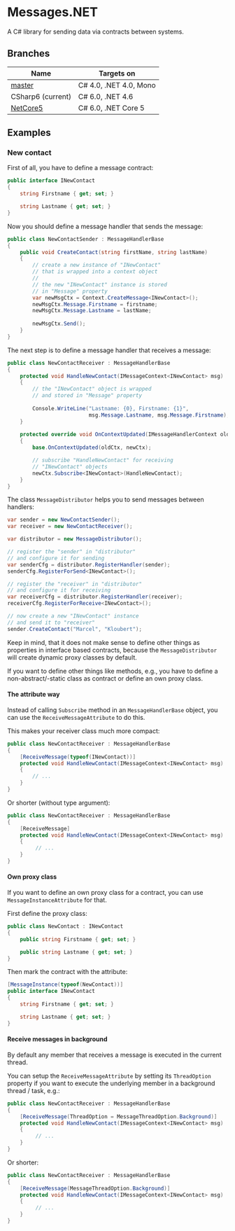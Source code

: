 # Messages.NET

A C# library for sending data via contracts between systems.

## Branches

| Name  | Targets on  |
| ----- | ----------- |
| [master](https://github.com/mkloubert/Messages.NET)  | C# 4.0, .NET 4.0, Mono  |
| CSharp6 (current)  | C# 6.0, .NET 4.6  |
| [NetCore5](https://github.com/mkloubert/Messages.NET/tree/NetCore5)  | C# 6.0, .NET Core 5  |

## Examples

### New contact

First of all, you have to define a message contract:

```csharp
public interface INewContact
{
    string Firstname { get; set; }

    string Lastname { get; set; }
}
```

Now you should define a message handler that sends the message:

```csharp
public class NewContactSender : MessageHandlerBase
{
    public void CreateContact(string firstName, string lastName)
    {
        // create a new instance of "INewContact"
        // that is wrapped into a context object
        //
        // the new "INewContact" instance is stored
        // in "Message" property
        var newMsgCtx = Context.CreateMessage<INewContact>();
        newMsgCtx.Message.Firstname = firstname;
        newMsgCtx.Message.Lastname = lastName;
        
        newMsgCtx.Send();
    }
}
```

The next step is to define a message handler that receives a message:

```csharp
public class NewContactReceiver : MessageHandlerBase
{
    protected void HandleNewContact(IMessageContext<INewContact> msg)
    {
        // the "INewContact" object is wrapped
        // and stored in "Message" property
    
        Console.WriteLine("Lastname: {0}, Firstname: {1}",
                          msg.Message.Lastname, msg.Message.Firstname);
    }
    
    protected override void OnContextUpdated(IMessageHandlerContext oldCtx, IMessageHandlerContext newCtx)
    {
        base.OnContextUpdated(oldCtx, newCtx);

        // subscribe "HandleNewContact" for receiving
        // "INewContact" objects
        newCtx.Subscribe<INewContact>(HandleNewContact);
    }
}
```

The class `MessageDistributor` helps you to send messages between handlers:

```csharp
var sender = new NewContactSender();
var receiver = new NewContactReceiver();

var distributor = new MessageDistributor();

// register the "sender" in "distributor"
// and configure it for sending
var senderCfg = distributor.RegisterHandler(sender);
senderCfg.RegisterForSend<INewContact>();

// register the "receiver" in "distributor"
// and configure it for receiving
var receiverCfg = distributor.RegisterHandler(receiver);
receiverCfg.RegisterForReceive<INewContact>();

// now create a new "INewContact" instance
// and send it to "receiver"
sender.CreateContact("Marcel", "Kloubert");
```

Keep in mind, that it does not make sense to define other things as properties in interface based contracts, because the `MessageDistributor` will create dynamic proxy classes by default.

If you want to define other things like methods, e.g., you have to define a non-abstract/-static class as contract or define an own proxy class. 

#### The attribute way

Instead of calling `Subscribe` method in an `MessageHandlerBase` object, you can use the `ReceiveMessageAttribute` to do this.

This makes your receiver class much more compact:

```csharp
public class NewContactReceiver : MessageHandlerBase
{
    [ReceiveMessage(typeof(INewContact))]
    protected void HandleNewContact(IMessageContext<INewContact> msg)
    {
        // ...
    }
}
```

Or shorter (without type argument):

```csharp
public class NewContactReceiver : MessageHandlerBase
{
    [ReceiveMessage]
    protected void HandleNewContact(IMessageContext<INewContact> msg)
    {
         // ...
    }
}
```

#### Own proxy class

If you want to define an own proxy class for a contract, you can use `MessageInstanceAttribute` for that.

First define the proxy class:

```csharp
public class NewContact : INewContact
{
    public string Firstname { get; set; }

    public string Lastname { get; set; }
}
```

Then mark the contract with the attribute:

```csharp
[MessageInstance(typeof(NewContact))]
public interface INewContact
{
    string Firstname { get; set; }

    string Lastname { get; set; }
}
```

#### Receive messages in background

By default any member that receives a message is executed in the current thread.

You can setup the `ReceiveMessageAttribute` by setting its `ThreadOption` property if you want to execute the underlying member in a background thread / task, e.g.:

```csharp
public class NewContactReceiver : MessageHandlerBase
{
    [ReceiveMessage(ThreadOption = MessageThreadOption.Background)]
    protected void HandleNewContact(IMessageContext<INewContact> msg)
    {
         // ...
    }
}
```

Or shorter:

```csharp
public class NewContactReceiver : MessageHandlerBase
{
    [ReceiveMessage(MessageThreadOption.Background)]
    protected void HandleNewContact(IMessageContext<INewContact> msg)
    {
         // ...
    }
}
```

